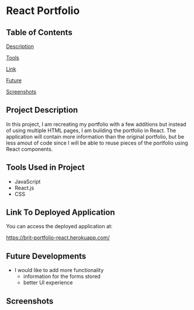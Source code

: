# React Portfolio

## Table of Contents

[Description](#project-description)

[Tools](#tools-used-in-project)

[Link](#link-to-deployed-application)

[Future](#future-developments)

[Screenshots](#screenshots)

## Project Description

In this project, I am recreating my portfolio with a few additions but instead of using multiple HTML pages, I am building the portfolio in React. The application will contain more information than the original portfolio, but be less amout of code since I will be able to reuse pieces of the portfolio using React components.

## Tools Used in Project

* JavaScript
* React.js
* CSS

## Link To Deployed Application

You can access the deployed application at:

https://brit-portfolio-react.herokuapp.com/


## Future Developments

* I would like to add more functionality
    * information for the forms stored
    * better UI experience


## Screenshots

